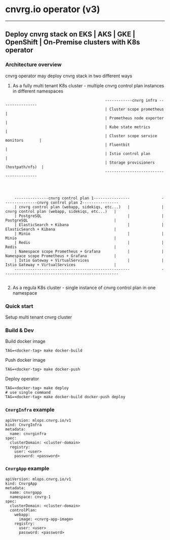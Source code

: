 # cnvrg.io operator (v3)
---
## Deploy cnvrg stack on EKS | AKS | GKE | OpenShift | On-Premise clusters with K8s operator

### Architecture overview 
cnvrg operator may deploy cnvrg stack in two different ways
1. As a fully multi tenant K8s cluster - multiple cnvrg control plan instances in different namespaces
```shell
                                            ------------cnvrg infra ----------------
                                            | Cluster scope prometheus             |
                                            | Prometheus node exporter             |
                                            | Kube state metrics                   |
                                            | Cluster scope service monitors       |     
                                            | Fluentbit                            |
                                            | Istio control plan                   |
                                            | Storage provisioners (hostpath/nfs)  |   
                                            ----------------------------------------
                                         
                      
                     
                    
    ---------------cnvrg control plan 1----------------              ---------------cnvrg control plan 2----------------                 
    | cnvrg control plan (webapp, sidekiqs, etc...)   |              | cnvrg control plan (webapp, sidekiqs, etc...)   |
    | PostgreSQL                                      |              | PostgreSQL                                      |
    | ElasticSearch + Kibana                          |              | ElasticSearch + Kibana                          |
    | Minio                                           |              | Minio                                           |  
    | Redis                                           |              | Redis                                           |
    | Namespace scope Prometheus + Grafana            |              | Namespace scope Prometheus + Grafana            |
    | Istio Gateway + VirtualServices                 |              | Istio Gateway + VirtualServices                 |
    ---------------------------------------------------              --------------------------------------------------- 
                    
```


2. As a regula K8s cluster - single instance of cnvrg control plan in one namespace  

### Quick start
Setup multi tenant cnvrg cluster




### Build & Dev
Build docker image 
```
TAG=<docker-tag> make docker-build 
```
Push docker image
```
TAG=<docker-tag> make docker-push
```
Deploy operator
```
TAG=<docker-tag> make deploy
# use single command 
TAG=<docker-tag> make docker-build docker-push deploy
```

### `CnvrgInfra` example 
```shell
apiVersion: mlops.cnvrg.io/v1
kind: CnvrgInfra
metadata:
  name: cnvrginfra
spec:
  clusterDomain: <cluster-domain>
  registry:
    user: <user>
    password: <password>
```

### `CnvrgApp` example
```shell
apiVersion: mlops.cnvrg.io/v1
kind: CnvrgApp
metadata:
  name: cnvrgapp
  namespace: cnvrg-1
spec:
  clusterDomain: <cluster-domain>
  controlPlan:
    webapp:
      image: <cnvrg-app-image> 
    registry:
      user: <user>
      password: <password>
```